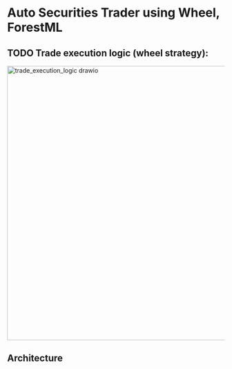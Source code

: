 <h1>Auto Securities Trader using Wheel, ForestML</h1>

<h2>TODO Trade execution logic (wheel strategy):</h2>
<img width="818" height="634" alt="trade_execution_logic drawio" src="https://github.com/user-attachments/assets/e67d2fc0-adfe-49bc-9a6a-fdaf0821d25d" />


<h2>Architecture</h2>

<h2></h2>
